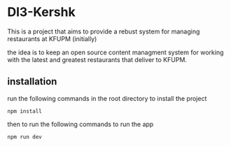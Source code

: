 # Dl3-Kershk
This is a project that aims to provide a rebust system for managing restaurants at KFUPM (initially)

the idea is to keep an open source content managment system for working with the latest and greatest restaurants that deliver to KFUPM.

## installation
run the following commands in the root directory to install the project
```
npm install
```
then to run the following commands to run the app
```
npm run dev
```

